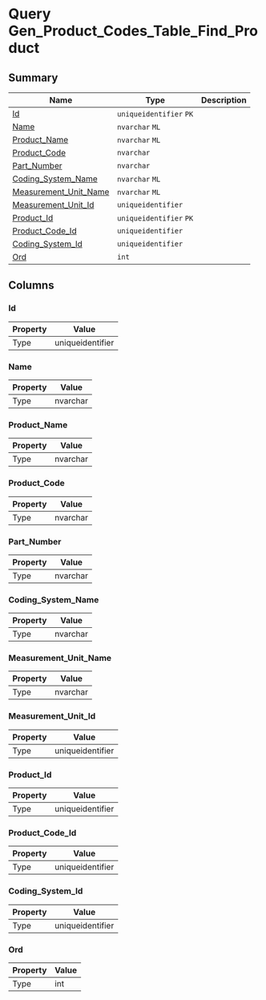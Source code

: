 # Query Gen_Product_Codes_Table_Find_Product


## Summary

| Name | Type | Description |
| - | - | --- |
|[Id](#id)|`uniqueidentifier` `PK`||
|[Name](#name)|`nvarchar` `ML`||
|[Product_Name](#product_name)|`nvarchar` `ML`||
|[Product_Code](#product_code)|`nvarchar` ||
|[Part_Number](#part_number)|`nvarchar` ||
|[Coding_System_Name](#coding_system_name)|`nvarchar` `ML`||
|[Measurement_Unit_Name](#measurement_unit_name)|`nvarchar` `ML`||
|[Measurement_Unit_Id](#measurement_unit_id)|`uniqueidentifier` ||
|[Product_Id](#product_id)|`uniqueidentifier` `PK`||
|[Product_Code_Id](#product_code_id)|`uniqueidentifier` ||
|[Coding_System_Id](#coding_system_id)|`uniqueidentifier` ||
|[Ord](#ord)|`int` ||

## Columns

### Id

| Property | Value |
| - | - |
|Type|uniqueidentifier|

### Name

| Property | Value |
| - | - |
|Type|nvarchar|

### Product_Name

| Property | Value |
| - | - |
|Type|nvarchar|

### Product_Code

| Property | Value |
| - | - |
|Type|nvarchar|

### Part_Number

| Property | Value |
| - | - |
|Type|nvarchar|

### Coding_System_Name

| Property | Value |
| - | - |
|Type|nvarchar|

### Measurement_Unit_Name

| Property | Value |
| - | - |
|Type|nvarchar|

### Measurement_Unit_Id

| Property | Value |
| - | - |
|Type|uniqueidentifier|

### Product_Id

| Property | Value |
| - | - |
|Type|uniqueidentifier|

### Product_Code_Id

| Property | Value |
| - | - |
|Type|uniqueidentifier|

### Coding_System_Id

| Property | Value |
| - | - |
|Type|uniqueidentifier|

### Ord

| Property | Value |
| - | - |
|Type|int|


